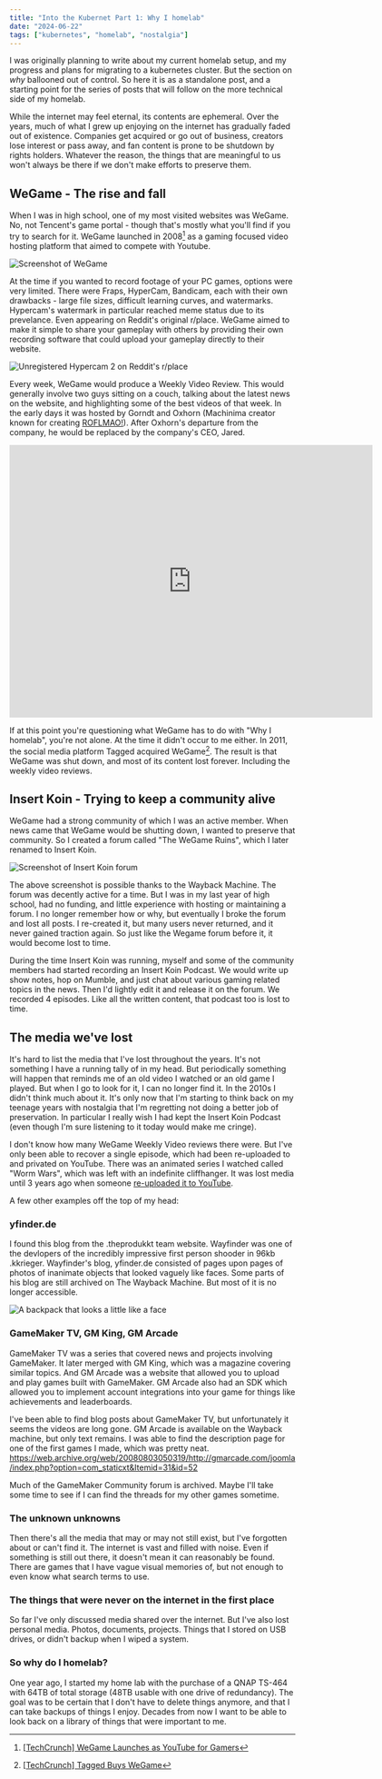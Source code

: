 ```yaml
---
title: "Into the Kubernet Part 1: Why I homelab"
date: "2024-06-22"
tags: ["kubernetes", "homelab", "nostalgia"]
---
```


<script>
  import Image from '$lib/components/Image.svelte';
</script>

I was originally planning to write about my current homelab setup, and my
progress and plans for migrating to a kubernetes cluster. But the section on
_why_ ballooned out of control. So here it is as a standalone post, and a
starting point for the series of posts that will follow on the more technical
side of my homelab.

While the internet may feel eternal, its contents are ephemeral. Over the years,
much of what I grew up enjoying on the internet has gradually faded out of
existence. Companies get acquired or go out of business, creators lose interest
or pass away, and fan content is prone to be shutdown by rights holders.
Whatever the reason, the things that are meaningful to us won't always be there
if we don't make efforts to preserve them.

## WeGame - The rise and fall

When I was in high school, one of my most visited websites was WeGame. No, not
Tencent's game portal - though that's mostly what you'll find if you try to
search for it. WeGame launched in 2008[^1] as a gaming focused video hosting
platform that aimed to compete with Youtube.

<Image src="wegame_shot.webp" alt="Screenshot of WeGame" />

At the time if you wanted to record footage of your PC games, options were very
limited. There were Fraps, HyperCam, Bandicam, each with their own drawbacks -
large file sizes, difficult learning curves, and watermarks. Hypercam's
watermark in particular reached meme status due to its prevelance. Even
appearing on Reddit's original r/place. WeGame aimed to make it simple to share
your gameplay with others by providing their own recording software that could
upload your gameplay directly to their website.

<Image src="unregistered_hypercam2.png" alt="Unregistered Hypercam 2 on Reddit's r/place" />

Every week, WeGame would produce a Weekly Video Review. This would generally
involve two guys sitting on a couch, talking about the latest news on the
website, and highlighting some of the best videos of that week. In the early
days it was hosted by Gorndt and Oxhorn (Machinima creator known for creating
[ROFLMAO!](https://www.youtube.com/watch?v=iEWgs6YQR9A)). After Oxhorn's
departure from the company, he would be replaced by the company's CEO, Jared.

<iframe title="vimeo-player" src="https://player.vimeo.com/video/15500493?h=2f79e354b0" width="640" height="480" frameborder="0"    allowfullscreen></iframe>

If at this point you're questioning what WeGame has to do with "Why I homelab",
you're not alone. At the time it didn't occur to me either. In 2011, the social
media platform Tagged acquired WeGame[^2]. The result is that WeGame was shut
down, and most of its content lost forever. Including the weekly video reviews.

## Insert Koin - Trying to keep a community alive

WeGame had a strong community of which I was an active member. When news came
that WeGame would be shutting down, I wanted to preserve that community. So I
created a forum called "The WeGame Ruins", which I later renamed to Insert Koin.

<Image src="insert_koin.png" alt="Screenshot of Insert Koin forum" />

The above screenshot is possible thanks to the Wayback Machine. The forum was
decently active for a time. But I was in my last year of high school, had no
funding, and little experience with hosting or maintaining a forum. I no longer
remember how or why, but eventually I broke the forum and lost all posts. I
re-created it, but many users never returned, and it never gained traction
again. So just like the Wegame forum before it, it would become lost to time.

During the time Insert Koin was running, myself and some of the community
members had started recording an Insert Koin Podcast. We would write up show
notes, hop on Mumble, and just chat about various gaming related topics in the
news. Then I'd lightly edit it and release it on the forum. We recorded 4
episodes. Like all the written content, that podcast too is lost to time.

## The media we've lost

It's hard to list the media that I've lost throughout the years. It's not
something I have a running tally of in my head. But periodically something will
happen that reminds me of an old video I watched or an old game I played. But
when I go to look for it, I can no longer find it. In the 2010s I didn't think
much about it. It's only now that I'm starting to think back on my teenage years
with nostalgia that I'm regretting not doing a better job of preservation. In
particular I really wish I had kept the Insert Koin Podcast (even though I'm
sure listening to it today would make me cringe).

I don't know how many WeGame Weekly Video reviews there were. But I've only been
able to recover a single episode, which had been re-uploaded to and privated on
YouTube. There was an animated series I watched called "Worm Wars", which was
left with an indefinite cliffhanger. It was lost media until 3 years ago when
someone
[re-uploaded it to YouTube](https://www.youtube.com/watch?v=g98JTbwMOrU&t=656s).

A few other examples off the top of my head:

### yfinder.de

I found this blog from the .theprodukkt team website. Wayfinder was one of the
devlopers of the incredibly impressive first person shooder in 96kb .kkrieger.
Wayfinder's blog, yfinder.de consisted of pages upon pages of photos of
inanimate objects that looked vaguely like faces. Some parts of his blog are
still archived on The Wayback Machine. But most of it is no longer accessible.

<Image src="yfinder.png" alt="A backpack that looks a little like a face" />

### GameMaker TV, GM King, GM Arcade

GameMaker TV was a series that covered news and projects involving GameMaker. It
later merged with GM King, which was a magazine covering similar topics. And GM
Arcade was a website that allowed you to upload and play games built with
GameMaker. GM Arcade also had an SDK which allowed you to implement account
integrations into your game for things like achievements and leaderboards.

I've been able to find blog posts about GameMaker TV, but unfortunately it seems
the videos are long gone. GM Arcade is available on the Wayback machine, but
only text remains. I was able to find the description page for one of the first
games I made, which was pretty neat.
https://web.archive.org/web/20080803050319/http://gmarcade.com/joomla/index.php?option=com_staticxt&Itemid=31&id=52

Much of the GameMaker Community forum is archived. Maybe I'll take some time to
see if I can find the threads for my other games sometime.

### The unknown unknowns

Then there's all the media that may or may not still exist, but I've forgotten
about or can't find it. The internet is vast and filled with noise. Even if
something is still out there, it doesn't mean it can reasonably be found. There
are games that I have vague visual memories of, but not enough to even know what
search terms to use.

### The things that were never on the internet in the first place

So far I've only discussed media shared over the internet. But I've also lost
personal media. Photos, documents, projects. Things that I stored on USB drives,
or didn't backup when I wiped a system.

### So why do I homelab?

One year ago, I started my home lab with the purchase of a QNAP TS-464 with 64TB
of total storage (48TB usable with one drive of redundancy). The goal was to be
certain that I don't have to delete things anymore, and that I can take backups
of things I enjoy. Decades from now I want to be able to look back on a library
of things that were important to me.

[^1]:
    [\[TechCrunch\] WeGame Launches as YouTube for Gamers](https://techcrunch.com/2008/01/09/wegame-launches-as-youtube-for-gamers/)

[^2]:
    [\[TechCrunch\] Tagged Buys WeGame](https://techcrunch.com/2011/09/21/tagged-wegame/)
